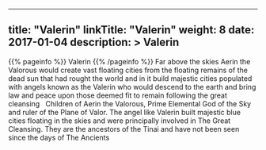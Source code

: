 
---
title: "Valerin"
linkTitle: "Valerin"
weight: 8
date: 2017-01-04
description: >
 Valerin
---

{{% pageinfo %}}
Valerin
{{% /pageinfo %}}
Far above the skies Aerin the Valorous would create vast floating cities from the floating remains of the dead sun that had rought the world and in it build majestic cities populated with angels known as the Valerin who would descend to the earth and bring law and peace upon those deemed fit to remain following the great cleansing <span class="line-spacer d-block"> </span> Children of Aerin the Valorous, Prime Elemental God of the Sky and ruler of the Plane of Valor. The angel like Valerin built majestic blue cities floating in the skies and were principally involved in The Great Cleansing. They are the ancestors of the Tinai and have not been seen since the days of The Ancients
